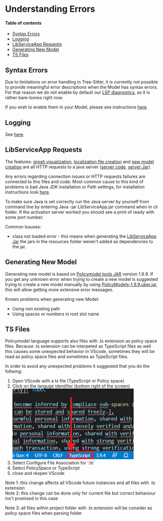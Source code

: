 # Understanding Errors <!-- omit in toc -->

#### Table of contents  <!-- omit in toc -->
- [Syntax Errors](#syntax-errors)
- [Logging](#logging)
- [LibServiceApp Requests](#libserviceapp-requests)
- [Generating New Model](#generating-new-model)
- [TS Files](#ts-files)

## Syntax Errors
Due to limitations on error handling in Tree-Sitter, it is currently not possible to provide meaningful error descriptions when the Model has syntax errors. For that reason we do not enable by default our [LSP diagnostics](#https://microsoft.github.io/language-server-protocol/specification#diagnostic), as it is rather bare-bones right now.

If you wish to enable them in your Model, please see instructions [here](../README.md#supported-settings).

## Logging
See [here](./CONTRIBUTING.md/#server-logging).

## LibServiceApp Requests
The features: [grpah visualization](./../README.md/#graphviz-visualization), [localization file creation](./../README.md/#localization) and [new model creation](./../README.md/#create-new-model) are all HTTP requests to a java server ([server code](./../LibServiceApp), [server Jar](./../cli/LibServiceApp.jar)).

Any errors regarding connection issues or HTTP requests failures are connected to this files and code. Most common cause to this kind of problems is bad Java JDK installation or Path settings, for installation instructions look [here](./../README.md/#installation).

To make sure Java is set correctly run the Java server by yourself from command line by entering Java -jar LibServiceApp.jar command when in cli folder. If the activation server worked you should see a print of ready with some port number.

Common Issuses:
- class not loaded error - this means when generating the [LibServiceApp Jar](./CONTRIBUTING.md/#LibServiceAPP) the jars in the resources folder weren't added as dependencies to the jar.

## Generating New Model
Generating new model is based on [Policymodel tools JAR](https://github.com/IQSS/DataTaggingLibrary) version 1.9.9.
If you get any unknown error when trying to create a new model is suggested trying to create a new model manually by using [PolicyModels-1.9.9.uber.jar](./../LibServiceApp/resources/PolicyModels-1.9.9.uber.jar), this will allow getting more extensive error messages.

Known problems when generating new Model:
- Using non existing path
- Using spaces or numbers in root slot name


## TS Files
Policymodel language supports also files with .ts extension as policy space files. Because .ts extension can be interpeted as TypeScript files as well this causes some unexpected behavior in VScode, sometimes they will be read as policy space files and sometimes as TypeScript files.

In order to avoid any unexpected problems it suggested that you do the follwing:
1. Open VScode with a ts file (TypeScript or Policy space)
2. Click on the languge identifier (bottom right of the screen)<br>
![languge-identifier-image](./images/language_identifier.png)
3. Select Configure File Association for '.ts'
4. Select PolicySpace or TypeScript
5. close and reopen VScode

Note 1: this change affects all VScode future instances and all files with .ts extension<br>
Note 2: this change can be done only for current file but correct behaviour ins't promised in this case

Note 3: all files within project folder with .ts extension will be consider as policy space files when parsing folder